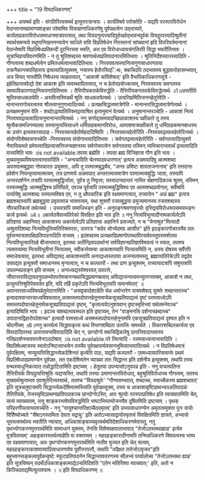 +++
title = "19 वियदधिकरणम्"

+++
अयमर्थ इति - संगतिरित्ययमर्थ इत्युत्तरत्रान्वयः । कार्यविषये परोक्तेति - यद्यपि परस्परविरोधेन वेदान्तानामप्रामाण्यशङ्का परेषामिव वियत्प्राणाधिकरणेषु पूर्वपक्षत्वेन उद्भाव्यते, कार्यताप्रकारविरोधसमाधानमात्रपरत्वात्, तथा वियदनुत्पत्त्यादिपूर्वपक्षोद्भावनपूर्वकं वियदुत्पत्त्यादिश्रुतीनां स्वार्थसमन्वये स्थूणानिखननन्यायेन साधिते सति विप्रतिषेधेन निरस्तानां सांख्यानां हृदि विपरिवर्तमानानां वेदान्तेष्वपि विप्रतिषेधप्रतिवन्दी दूरनिरस्ता भवति, अत एव विरोधाध्यायसंगतिरपि सिद्धा भवतीतिभावः । सूत्राभिप्रायविवरणमिति - न तु श्रुतिशब्दस्य श्रवणार्थत्वप्रतिपादनपरमितिभावः । श्रुतिनिर्देशस्वारस्यादिति - गौणत्वस्य शब्दधर्मत्वेन प्रमितधर्मत्वाभावादितिभावः । निरवयवत्वस्यानित्यगुणसाधारणतया तत्रानैकान्त्यपरिहाराय द्रव्यत्वादित्युक्त्तम्, नचास्य हेतोरसिद्िथः, क्कचिदपि तदभावस्य बुद्धावारोहासम्भवात्, अत्र वियत् नास्तीति निषेधस्य व्याहतत्वात्, "आकाशे चाविशेषात्' इति वैभापिकाधिकरणसूत्रे - इहेतिप्रत्ययवेद्यो देश आकाश इति व्यवस्थापितत्वात्, न च हेतोरप्रयोज्कत्वम्, निरवयवस्य सवगतस्य समवाविकारणाद्यनिरूपणादितिभावः । तैत्तिरीयकतर्कविरुद्धेति - तैत्तिरीयकगततर्कविरुद्धेत्यर्थः ॥1॥अस्तीति श्रुतिस्साधकतयेति - अस्तीत्यस्मिन्नर्थे श्रुतिः साधकतयेत्यर्थः । उत्पत्तिप्रमितिजननहेतुरेवेति - मानान्तरागोचरत्वस्य श्रौतत्वानुगुणत्वादित्यर्थः । प्रत्यक्षसिद्धत्वमात्रेणेति - मानान्तरसिद्धत्वमात्रेणेत्यर्थः । प्रत्यक्षमनुमानं वेति - शब्दोऽद्रव्यातिरिक्त्तद्रव्याश्रित इत्यनुमानं वेत्यर्थः । अनुमानान्तरञ्चेति - आकाशं नित्यं निरवयवद्रव्यत्वादित्यनुमानान्तरमित्यर्थः । ननु सर्गाद्यसमयादच्छिन्नाकाशस्य पक्षीकारे तु तस्य श्रुत्यैकसमधिगम्यतया तस्यानुत्पत्तिसाधने धर्मिग्राहकमानविरोधः, आमाशमात्रपक्षीकारे तु धर्मिग्राहकमानबाधस्य कः प्रसंग इत्यस्वरसादाह - निरवयवत्वहेतोर्महदादिष्विति । निरवयवत्वहेतोरिति -निरवयवद्रव्यत्वहेतोरित्यर्थः । संयोगविशेषवचनाच्चेति -निरवयवस्य संयोगाभावादितिभावः । सर्वगतद्रव्यत्वहेतोरिति - सर्वगतत्वादित्युक्त्ते नैयायिकमते प्रमेयत्वादिप्रत्यासत्तिजन्यज्ञानस्य सर्वगोचरत्वेन सर्वगततया तस्मिन् व्यभिचाराभावार्थं द्रव्यत्वादिति वाच्यमिति भावः ॥is not available.तपसा ब्रह्मेति । तपसा ब्रह्म विजिज्ञास गौण इति भावः । मुख्यामुख्यविषयतत्वाभावादिति - "अन्वयादिति चेत्स्यादवधारणात्' इत्यत्र अन्नमयादिषु आत्मशब्दा अपरमात्मबुद्ध्या नोपचारतः प्रयुक्त्ताः, अपि तु परमात्मबुद्ध्यैव, "अन्तः प्रविष्टः शास्ताजनानाम्' इति तत्तदन्तः प्रवेशेन नियन्तृत्वामात्मत्वम्, तत्र प्राणमये अन्नमयात् अन्तरात्मत्वमात्रेण परमात्मत्वबुद्धिः जाता, तस्यापि अन्तरदर्शनेन तत्रापि परमात्मबुद्धिर्जाता, पूर्वत्र तु निवृत्ता; यस्यादन्यदन्तरं नास्ति र्सक्षणादिकञ्च श्रुतम्, तस्मिन् परमात्मबुद्धिः आत्मबुद्धिश्च प्रतिष्ठिते, एवञ्च पूर्वत्रापि परमात्मबुद्धिविषय एव आत्मशब्दप्रयोगात्, सर्वेष्वपि पर्य्यायेषु आत्मशब्दः परमात्मविषय एव, न तु औपचारिक इति वक्ष्यमाणत्वात्, तत्र्यायेन " अन्नं ब्रह्म" इत्यत्र ब्रह्मशब्दस्यापि ब्रह्मबुद्धया प्रवृतत्वान्न भाक्त्तत्वम्, यथा शुक्त्तौ रजतबुद्धया प्रयुज्यमानस्य रजतशब्दस्य नौपचारिकत्वं तथेत्यर्थः । उभयत्रापि समाधिभङ्ग इति - अनुपङ्गश्रवणावृत्त्योः वृत्तिद्वयविरोधरूपसमयभङ्गः कार्य इत्यर्थः ॥4॥ ॥कार्यतयैवाव्यतिरेको विवक्षित इति भाव इति ॥ ननु नित्यविभूत्यादीनामकार्यत्वेऽपि प्रतिज्ञया अहानिवत् आकाशस्य अकार्यत्वेऽपि प्रतिज्ञाया अहानिर्न प्रसज्यते, न च "येनाश्रुत"मित्यादौ अश्रुतादिशब्दा नित्यविभूतिव्यतिरिक्त्तपराः, उत्तरत्र "सदेव सोभ्येदमग्र आसीत" इति इदङ्कारगोचरस्यैव ततः पूर्वसन्मात्रतापक्षिप्रतिपादनादिति वाच्यम् । इदंशब्दस्य प्रत्यक्षादिप्रमाणोपस्थापिरसर्ववस्तुपरामर्शतया नित्यविभूत्यपरिग्रहे बीजाभावात्, इतरथा अतीन्द्रियपदार्थानां सर्वविज्ञानप्रतिज्ञाविषयत्वं न स्यात्, ततश्च त्यक्त्तव्यम्वा नित्यविभूतीनां नित्यत्वम्, स्वीकर्त्तव्यम्वा आकाशस्यापि नित्यत्वमिति न, अस्य दोषस्य सर्वैरपि समाधेयत्वात्, इतरथा अविद्यावद् आकाशस्यापि अनाद्यध्यस्ततया अजन्यत्वमस्तु, ब्रह्माव्यतिरेकेऽपि तद्वदेव उपपद्यत इत्युक्त्तौ समाधानस्य मृग्यत्वात्, न च कल्पतरौ - तथा प्राण इत्युक्त्तम्, तत्र्यायादत्रापि सषुप्तावपि उपलम्भप्रसङ्ग इति वाच्यम् । अनाध्यद्यस्तेश्वरवत् उपपत्तेः, जीवान्तराविद्यावदनुपलम्भोपपत्तेश्चानन्यथासिद्धप्रमाणबलात् अविद्याजन्यत्वमभ्युपगन्तव्यम्, आकाशे न तथा, प्रत्युत्पत्तिश्रुतिरेववर्तत इति, यदि तर्हि प्रकृतेऽपि नित्यविभूतावपि समानमेतत्' ॥अवान्तरसाध्यविषयहेतुभेदानामिति - "असद्व्यपदेशान्नेति चेन्न धर्मान्तरेण वाक्यशेषाद् युक्त्तेः शब्दान्तराच्च" इत्यादाववान्तरसाध्यविषयत्वात्,असमस्तपदोपात्तहेतूनामप्येकसूत्रप्रतिपाद्यत्वं दृष्टं परमसाध्येऽपि समस्तपदोपात्तहेतूनामेकसूत्रप्रतिपाद्यत्वं दृष्टम्, "कृतात्ययेऽनुशयवान् दृष्टस्मृतिभ्यां यथेतमनेवञ्च" इत्यादिष्विति भावः । इदञ्च चशब्दाभावस्थल इति द्रष्टव्यम्, तेन "वाङ्मनसि दर्शनाच्छब्दाच्च" उपादानाद्विहारोपदेशाच्च" इत्यादौ परमसाध्ये असमस्तपदोपात्तहेनूनामपि एकसूत्रप्रतिपाद्यत्वं दृश्यत इति न चोदनीयम् ॥6॥ननु कार्य्यत्वं सिद्धवत्कृत्य कथं विभागशब्दिता उत्पत्तिः समर्थ्यते । विकारशब्दितकार्यत्व एव विवादादितरथा उत्पत्तावप्यविवादादिति चेत् न, छान्दोग्ये क्कचिद्विकारेषु उत्पत्तिवादाभावस्य गतिप्रदर्शनभावपरत्वेनाऽददोषात् ।is not available.परे त्वित्यादि - परमसाध्यत्वाभावादिति । विप्रतिषेधमात्रस्य स्वतोऽनिष्टत्वाभावेन तस्यैव पूर्वपक्षपर्य्यवसानभूमित्वाभावादित्यर्थः । न विप्रतिषेधमात्रं पूर्वपक्षितम्, नाप्युत्पत्तिसिद्धान्त्येकदेशिनतं कृत्वेति पाठः, यद्यपि कल्पतरौ - एवमध्यायपरिसमाप्तेः प्रथमं विप्रतिषेधादप्रामाण्येन पूर्वपक्षः, तत एकदेशिमतेन व्याख्या ततः सिद्धान्त इति दर्शनीय इत्युक्त्तम्, तथापि तस्य ग्रन्थस्याधुनिकत्वात् तन्नोद्धाटितामिति द्रष्टव्यम् । हेतुतया उपन्यासोऽनुपपन्न इति - ननु वाचस्पतिना तैत्तिरीयके वियदुत्पत्तिश्रुतिः यद्यप्यस्ति, तथापि तस्याः प्रमाणान्तरविरोधात्, बहुश्रुतिविरोधाच्च गौणत्वम्; ततश्च मुख्यार्थश्रुत्यभाव एवाश्रुतेरित्यस्यार्थः, ततश्च "वियदश्रुतेः' "गौण्यसम्भवात्, शब्दाच्च, स्याच्चैकस्य ब्रह्मशब्दवत्' इति सूत्रचतुष्टयमपि सिद्धान्त्येकदेशिमतमस्त्विति पूर्वपक्षसूत्रम्, तस्य च आकाशसृष्टिप्राथभ्यपअतिपादकं तैतिरीयके, तेजस्सृष्टिप्राथम्यप्रतिपादकञ्च छान्दोग्येऽस्ति, अतः श्रुत्योः परस्परप्रतिषेध इति व्याख्यातमिति चेत्, सत्यं व्याख्यातम्, तत्तु शाङ्करभाषेयविरुद्धमिति भाष्टाभिमतयोजनयैव दूषितमिति द्रष्टव्यम् । पृथक् परिहरणीयत्वाभाताच्चेति - ननु "वायुश्चान्तरिक्षञ्चैतदमृतम्' इति उभयसाधारण्येन अमृतत्वमुक्त्ता पुनः वायोः विशिेष्योच्यते "सैषाऽनस्तमिता देवता यद्वायुः' इति अतोऽभ्यासाद्वायोरमृतत्वं विवक्षितमिति ज्ञायते, अभ्यासे भूयस्त्वमर्थस्य भवतीति न्यायात्, अधिकाशङ्काव्यवृत्यर्थमतिदेशाधिकरणमेवास्तु, नतु पृथभ्योगकरणमुत्तरार्थमिति सामाधानं युक्त्तम्, तेनसि विशेषपक्षपाताभावात् "तेजोऽतस्तथाह्माह' इत्येव वूत्रयितव्यम्' अहङ्कारस्तथेत्याहेति वा वक्त्तव्यम् । महदहङ्कारादीनामपि तन्मिन्नधिकरणे विषयत्वस्य भाष्य एव वक्ष्यमाणत्वात्, अतः पृथग्योगकरणमुत्तरार्थमिति नातीव युज्यत इति चेत् सत्यम्, महदहङ्काराकाशवाय्वादिसाधारणावेव पूर्वोत्तरपत्तौ, तथापि "तदैक्षत तत्तेजोऽसृजत"इति बहुभवनसङ्कल्पपूर्वकसृष्टेः स्फुटप्रतिपादनेन सिद्धान्तावतरणस्य सौलभ्यं पर्य्यालोच्य "तेजोऽतस्तथा ह्याह' इति सूत्रयिष्यन् तदर्थेऽधिकाशङ्कामाद्येऽप्यतिदिशति "एतेन मतिरिश्वा व्याख्यात;' इति, अतो न किञ्चिदवद्यमित्युत्पश्यामः । ॥ इति वियदधिकरणम् ॥